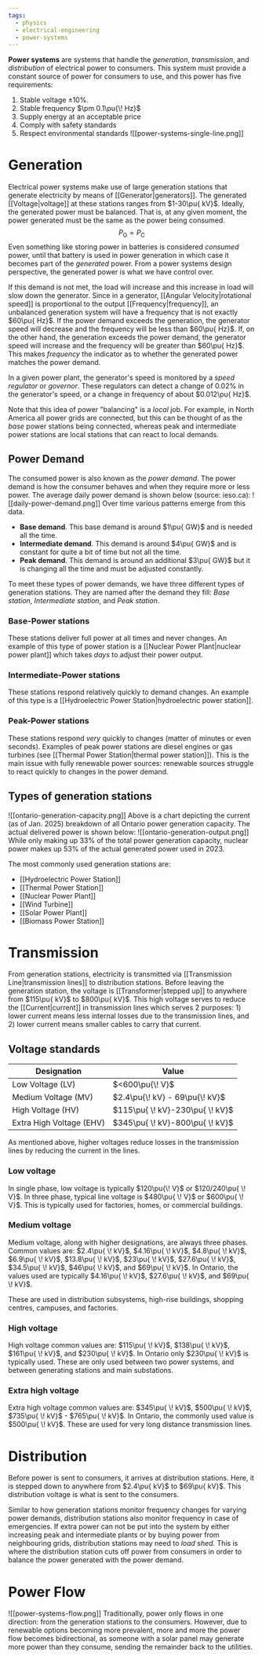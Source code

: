 ```yaml
---
tags:
  - physics
  - electrical-engineering
  - power-systems
---
```

**Power systems** are systems that handle the *generation*, *transmission*, and *distribution* of electrical power to consumers.  This system must provide a constant source of power for consumers to use, and this power has five requirements:
1. Stable voltage $\pm 10\%$.
2. Stable frequency $\pm 0.1\pu{\! Hz}$
3. Supply energy at an acceptable price
4. Comply with safety standards
5. Respect environmental standards
![[power-systems-single-line.png]]
# Generation
Electrical power systems make use of large generation stations that generate electricity by means of [[Generator|generators]]. The generated [[Voltage|voltage]] at these stations ranges from $1-30\pu{ kV}$. Ideally, the generated power must be balanced. That is, at any given moment, the power generated must be the same as the power being consumed.
$$
P_{\text{G}}=P_{\text{C}}
$$
Even something like storing power in batteries is considered *consumed* power, until that battery is used in power generation in which case it becomes part of the *generated* power. From a power systems design perspective, the generated power is what we have control over.

If this demand is not met, the load will increase and this increase in load will slow down the generator. Since in a generator, [[Angular Velocity|rotational speed]] is proportional to the output [[Frequency|frequency]], an unbalanced generation system will have a frequency that is not exactly $60\pu{ Hz}$. If the power demand exceeds the generation, the generator speed will decrease and the frequency will be less than $60\pu{ Hz}$. If, on the other hand, the generation exceeds the power demand, the generator speed will increase and the frequency will be greater than $60\pu{ Hz}$. This makes *frequency* the indicator as to whether the generated power matches the power demand.

In a given power plant, the generator's speed is monitored by a *speed regulator* or *governor*. These regulators can detect a change of $0.02\%$ in the generator's speed, or a change in frequency of about $0.012\pu{ Hz}$. 

Note that this idea of power "balancing" is a *local* job. For example, in North America all power grids are connected, but this can be thought of as the *base* power stations being connected, whereas peak and intermediate power stations are local stations that can react to local demands.
## Power Demand
The consumed power is also known as the *power demand*. The power demand is how the consumer behaves and when they require more or less power. The average daily power demand is shown below (source: ieso.ca):
![[daily-power-demand.png]]
Over time various patterns emerge from this data.
- **Base demand**. This base demand is around $1\pu{ GW}$ and is needed all the time.
- **Intermediate demand**. This demand is around $4\pu{ GW}$ and is constant for quite a bit of time but not all the time.
- **Peak demand**. This demand is around an additional $3\pu{ GW}$ but it is changing all the time and must be adjusted constantly. 

To meet these types of power demands, we have three different types of generation stations. They are named after the demand they fill: *Base station*, *Intermediate station*, and *Peak station*.
### Base-Power stations
These stations deliver full power at all times and never changes. An example of this type of power station is a [[Nuclear Power Plant|nuclear power plant]] which takes *days* to adjust their power output.
### Intermediate-Power stations
These stations respond relatively quickly to demand changes. An example of this type is a [[Hydroelectric Power Station|hydroelectric power station]].
### Peak-Power stations
These stations respond *very* quickly to changes (matter of minutes or even seconds). Examples of peak power stations are diesel engines or gas turbines (see [[Thermal Power Station|thermal power station]]). This is the main issue with fully renewable power sources: renewable sources struggle to react quickly to changes in the power demand. 
## Types of generation stations
![[ontario-generation-capacity.png]]
Above is a chart depicting the current (as of Jan. 2025) breakdown of all Ontario power generation capacity. The actual delivered power is shown below:
![[ontario-generation-output.png]]
While only making up $33\%$ of the total power generation capacity, nuclear power makes up $53\%$ of the actual generated power used in 2023. 

The most commonly used generation stations are:
- [[Hydroelectric Power Station]]
- [[Thermal Power Station]]
- [[Nuclear Power Plant]]
- [[Wind Turbine]]
- [[Solar Power Plant]]
- [[Biomass Power Station]]
# Transmission
From generation stations, electricity is transmitted via [[Transmission Line|transmission lines]] to distribution stations. Before leaving the generation station, the voltage is [[Transformer|stepped up]] to anywhere from $115\pu{ kV}$ to $800\pu{ kV}$. This high voltage serves to reduce the [[Current|current]] in transmission lines which serves 2 purposes: 1) lower current means less internal losses due to the transmission lines, and 2) lower current means smaller cables to carry that current. 
## Voltage standards
| Designation              | Value                           |
| ------------------------ | ------------------------------- |
| Low Voltage (LV)         | $<600\pu{\! V}$                 |
| Medium Voltage (MV)      | $2.4\pu{\! kV} - 69\pu{\! kV}$  |
| High Voltage (HV)        | $115\pu{ \! kV}-230\pu{ \! kV}$ |
| Extra High Voltage (EHV) | $345\pu{ \! kV}-800\pu{ \! kV}$ |
As mentioned above, higher voltages reduce losses in the transmission lines by reducing the current in the lines.
### Low voltage
In single phase, low voltage is typically $120\pu{\! V}$ or $120/240\pu{ \! V}$. In three phase, typical line voltage is $480\pu{ \! V}$ or $600\pu{ \! V}$. This is typically used for factories, homes, or commercial buildings.
### Medium voltage
Medium voltage, along with higher designations, are always three phases. Common values are: $2.4\pu{ \! kV}$, $4.16\pu{ \! kV}$, $4.8\pu{ \! kV}$, $6.9\pu{ \! kV}$, $13.8\pu{ \! kV}$, $23\pu{ \! kV}$, $27.6\pu{ \! kV}$, $34.5\pu{ \! kV}$, $46\pu{ \! kV}$, and $69\pu{ \! kV}$. In Ontario, the values used are typically $4.16\pu{ \! kV}$, $27.6\pu{ \! kV}$, and $69\pu{ \! kV}$. 

These are used in distribution subsystems, high-rise buildings, shopping centres, campuses, and factories. 
### High voltage
High voltage common values are: $115\pu{ \! kV}$, $138\pu{ \! kV}$, $161\pu{ \! kV}$, and $230\pu{ \! kV}$. In Ontario only $230\pu{ \! kV}$ is typically used. These are only used between two power systems, and between generating stations and main substations.
### Extra high voltage
Extra high voltage common values are: $345\pu{ \! kV}$, $500\pu{ \! kV}$, $735\pu{ \! kV}$ - $765\pu{ \! kV}$. In Ontario, the commonly used value is $500\pu{ \! kV}$. These are used for very long distance transmission lines.
# Distribution
Before power is sent to consumers, it arrives at distribution stations. Here, it is stepped down to anywhere from $2.4\pu{ kV}$ to $69\pu{ kV}$. This distribution voltage is what is sent to the consumers.

Similar to how generation stations monitor frequency changes for varying power demands, distribution stations also monitor frequency in case of emergencies. If extra power can not be put into the system by either increasing peak and intermediate plants or by buying power from neighbouring grids, distribution stations may need to *load shed*. This is where the distribution station cuts off power from consumers in order to balance the power generated with the power demand.
# Power Flow
![[power-systems-flow.png]]
Traditionally, power only flows in one direction: from the generation stations to the consumers. However, due to renewable options becoming more prevalent, more and more the power flow becomes bidirectional, as someone with a solar panel may generate more power than they consume, sending the remainder back to the utilities.